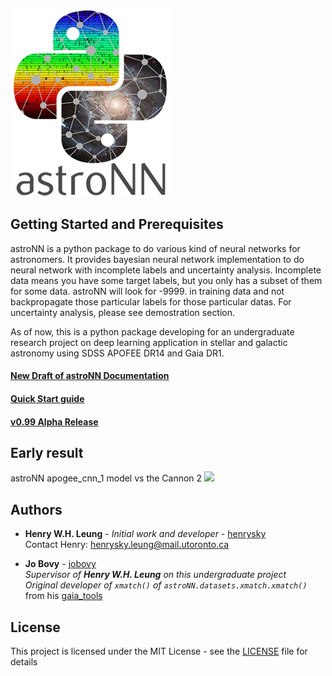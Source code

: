 ![AstroNN Logo](astroNN_icon_withname.png)

## Getting Started and Prerequisites

astroNN is a python package to do various kind of neural networks for astronomers. It provides bayesian neural network implementation to do neural network with incomplete labels
and uncertainty analysis. Incomplete data means you have some target labels, but you only has a subset of them for some data. astroNN will look for -9999. in training data
and not backpropagate those particular labels for those particular datas. For uncertainty analysis, please see demostration section.

As of now, this is a python package developing for an undergraduate research project on deep learning application in 
stellar and galactic astronomy using SDSS APOFEE DR14 and Gaia DR1.

#### [New Draft of astroNN Documentation](https://henrysky.github.io/astroNN/)

#### [Quick Start guide](https://henrysky.github.io/astroNN/quick_start.html)

#### [v0.99 Alpha Release](https://github.com/henrysky/astroNN/releases/tag/v0.99)

			
## Early result
astroNN apogee_cnn_1 model vs the Cannon 2
![](https://image.ibb.co/fDY5JG/table1.png)

## Authors

* **Henry W.H. Leung** - *Initial work and developer* - [henrysky](https://github.com/henrysky)\
Contact Henry: [henrysky.leung@mail.utoronto.ca](mailto:henrysky.leung@mail.utoronto.ca)

* **Jo Bovy** - [jobovy](https://github.com/jobovy)\
*Supervisor of **Henry W.H. Leung** on this undergraduate project*\
*Original developer of `xmatch()` of `astroNN.datasets.xmatch.xmatch()`* from his [gaia_tools](https://github.com/jobovy/gaia_tools)

## License
This project is licensed under the MIT License - see the [LICENSE](LICENSE) file for details
